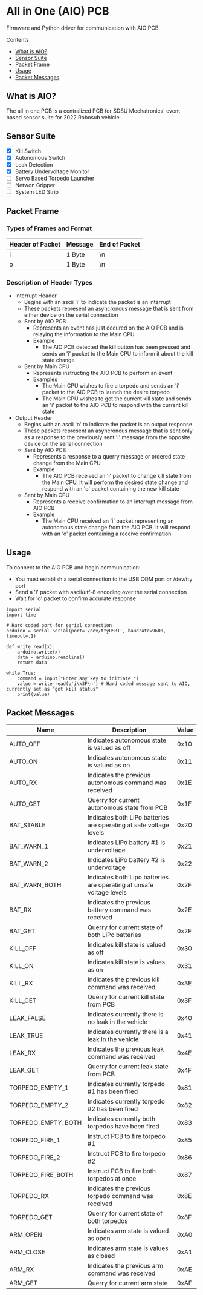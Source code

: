 # All in One (AIO) PCB
Firmware and Python driver for communication with AIO PCB

Contents
* [What is AIO?](https://github.com/SDSU_Mechatronics/robosub-2022-software/src/aio#What-is-AIO?)
* [Sensor Suite](https://github.com/SDSU_Mechatronics/robosub-2022-software/src/aio#Sensor-Suite)
* [Packet Frame](https://github.com/SDSU_Mechatronics/robosub-2022-software/src/aio#Packet-Frame)
* [Usage](https://github.com/SDSU_Mechatronics/robosub-2022-software/src/aio#Usage)
* [Packet Messages](https://github.com/SDSU_Mechatronics/robosub-2022-software/src/aio#Packet-Messages)

## What is AIO?
The all in one PCB is a centralized PCB for SDSU Mechatronics' event based sensor suite for 2022 Robosub vehicle

## Sensor Suite
- [x] Kill Switch
- [x] Autonomous Switch
- [x] Leak Detection
- [x] Battery Undervoltage Monitor
- [ ] Servo Based Torpedo Launcher
- [ ] Netwon Gripper
- [ ] System LED Strip

## Packet Frame
### Types of Frames and Format
| Header of Packet | Message | End of Packet |
|---|---|---|
| i | 1 Byte | \n |
| o | 1 Byte | \n |

### Description of Header Types
* Interrupt Header
  * Begins with an ascii 'i' to indicate the packet is an interrupt
  * These packets represent an asyncronous message that is sent from either device on the serial connection
  * Sent by AIO PCB
    * Represents an event has just occured on the AIO PCB and is relaying the information to the Main CPU
    * Example
      * The AIO PCB detected the kill button has been pressed and sends an 'i' packet to the Main CPU to inform it about the kill state change
  * Sent by Main CPU
    * Represents instructing the AIO PCB to perform an event
    * Examples
      * The Main CPU wishes to fire a torpedo and sends an 'i' packet to the AIO PCB to launch the desire torpedo
      * The Main CPU  wishes to get the current kill state and sends an 'i' packet to the AIO PCB to respond with the current kill state
* Output Header
  * Begins with an ascii 'o' to indicate the packet is an output response
  * These packets represent an asyncronous message that is sent only as a response to the previously sent 'i' message from the opposite device on the serial connection
  * Sent by AIO PCB
    * Represents a response to a querry message or ordered state change from the Main CPU
    * Example
      * The AIO PCB received an 'i' packet to change kill state from the Main CPU. It will perform the desired state change and respond with an 'o' packet containing the new kill state
  * Sent by Main CPU
    * Represents a receive confirmation to an interrupt message from AIO PCB
    * Example
      * The Main CPU received an 'i' packet representing an autonomous state change from the AIO PCB. It will respond with an 'o' packet containing a receive confirmation

## Usage
To connect to the AIO PCB and begin communication:

* You must establish a serial connection to the USB COM port or /dev/tty port
* Send a 'i' packet with ascii/utf-8 encoding over the serial connection
* Wait for 'o' packet to confirm accurate response

```
import serial
import time

# Hard coded port for serial connection
arduino = serial.Serial(port='/dev/ttyUSB1', baudrate=9600, timeout=.1)

def write_read(x):
    arduino.write(x)
    data = arduino.readline()
    return data

while True:
    command = input("Enter any key to initiate ")
    value = write_read(b'i\x3F\n') # Hard coded message sent to AIO, currently set as "get kill status" 
    print(value)
```

## Packet Messages
| Name | Description | Value |
|---|---|---|
| AUTO_OFF | Indicates autonomous state is valued as off | 0x10 |
| AUTO_ON  | Indicates autonomous state is valued as on | 0x11 |
| AUTO_RX | Indicates the previous autonomous command was received | 0x1E |
| AUTO_GET | Querry for current autonomous state from PCB | 0x1F |
| BAT_STABLE | Indicates both LiPo batteries are operating at safe voltage levels | 0x20 |
| BAT_WARN_1 | Indicates LiPo battery #1 is undervoltage | 0x21 |
| BAT_WARN_2 | Indicates LiPo battery #2 is undervoltage | 0x22 |
| BAT_WARN_BOTH | Indicates both Lipo batteries are operating at unsafe voltage levels | 0x2F |
| BAT_RX | Indicates the previous battery command was received | 0x2E |
| BAT_GET | Querry for current state of both LiPo batteries | 0x2F |
| KILL_OFF | Indicates kill state is valued as off | 0x30 |
| KILL_ON | Indicates kill state is values as on | 0x31 |
| KILL_RX | Indicates the previous kill command was received | 0x3E |
| KILL_GET | Querry for current kill state from PCB | 0x3F |
| LEAK_FALSE | Indicates currently there is no leak in the vehicle | 0x40 |
| LEAK_TRUE | Indicates currently there is a leak in the vehicle | 0x41 |
| LEAK_RX | Indicates the previous leak command was received | 0x4E |
| LEAK_GET | Querry for current leak state from PCB | 0x4F |
| TORPEDO_EMPTY_1 | Indicates currently torpedo #1 has been fired | 0x81  |
| TORPEDO_EMPTY_2 | Indicates currently torpedo #2 has been fired | 0x82 |
| TORPEDO_EMPTY_BOTH | Indicates currently both torpedos have been fired | 0x83|
| TORPEDO_FIRE_1 | Instruct PCB to fire torpedo #1 | 0x85 |
| TORPEDO_FIRE_2 | Instruct PCB to fire torpedo #2 | 0x86 |
| TORPEDO_FIRE_BOTH | Instruct PCB to fire both torpedos at once | 0x87 |
| TORPEDO_RX | Indicates the previous torpedo command was received | 0x8E |
| TORPEDO_GET | Querry for current state of both torpedos | 0x8F |
| ARM_OPEN | Indicates arm state is valued as open | 0xA0 |
| ARM_CLOSE | Indicates arm state is values as closed | 0xA1 |
| ARM_RX | Indicates the previous arm command was received | 0xAE |
| ARM_GET | Querry for current arm state | 0xAF |